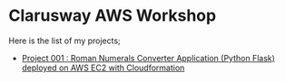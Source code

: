 # Clarusway AWS Workshop

Here is the list of my projects;

- [Project 001 : Roman Numerals Converter Application (Python Flask) deployed on AWS EC2 with Cloudformation](./001-roman-numerals-converter/README.md)
